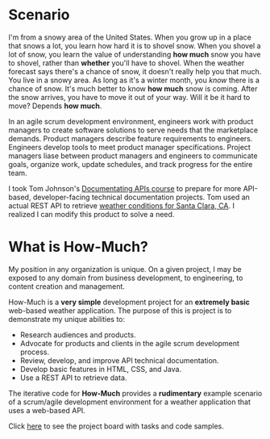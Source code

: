 # Scenario

I'm from a snowy area of the United States. When you grow up in a place that snows a lot, you learn how hard it is to shovel snow. When you shovel a lot of snow, you learn the value of understanding **how much** snow you have to shovel, rather than **whether** you'll have to shovel. When the weather forecast says there's a chance of snow, it doesn't really help you that much. You live in a snowy area. As long as it's a winter month, you _know_ there is a chance of snow. It's much better to know **how much** snow is coming. After the snow arrives, you have to move it out of your way. Will it be it hard to move? Depends **how much**.

In an agile scrum development environment, engineers work with product managers to create software solutions to serve needs that the marketplace demands. Product managers describe feature requirements to engineers. Engineers develop tools to meet product manager specifications. Project managers liase between product managers and engineers to communicate goals, organize work, update schedules, and track progress for the entire team.

I took Tom Johnson's [Documentating APIs course](https://idratherbewriting.com/learnapidoc/) to prepare for more API-based, developer-facing technical documentation projects. Tom used an actual REST API to retrieve [weather conditions for Santa Clara, CA](https://idratherbewriting.com/assets/files/wind-openweathermap.html). I realized I can modify this product to solve a need.

# What is How-Much?  

My position in any organization is unique. On a given project, I may be exposed to any domain from business development, to engineering, to content creation and management. 

How-Much is a **very simple** development project for an **extremely basic** web-based weather application. The purpose of this is project is to demonstrate my unique abilities to: 

* Research audiences and products.
* Advocate for products and clients in the agile scrum development process.
* Review, develop, and improve API technical documentation.
* Develop basic features in HTML, CSS, and Java.
* Use a REST API to retrieve data. 

The iterative code for **How-Much** provides a **rudimentary** example scenario of a scrum/agile development environment for a weather application that uses a web-based API. 

Click [here](https://github.com/users/adkent77/projects/1) to see the project board with tasks and code samples.
